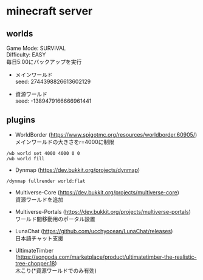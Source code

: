 # minecraft server
## worlds
Game Mode: SURVIVAL  
Difficulty: EASY  
毎日5:00にバックアップを実行

- メインワールド  
seed: 2744398826613602129

- 資源ワールド  
seed: -1389479166666961441

## plugins
- WorldBorder (https://www.spigotmc.org/resources/worldborder.60905/)  
メインワールドの大きさをr=4000に制限
```
/wb world set 4000 4000 0 0
/wb world fill
```

- Dynmap (https://dev.bukkit.org/projects/dynmap)
```
/dynmap fullrender world:flat
```

- Multiverse-Core (https://dev.bukkit.org/projects/multiverse-core)  
資源ワールドを追加

- Multiverse-Portals (https://dev.bukkit.org/projects/multiverse-portals)  
ワールド間移動用のポータル設置

- LunaChat (https://github.com/ucchyocean/LunaChat/releases)  
日本語チャット支援

- UltimateTimber (https://songoda.com/marketplace/product/ultimatetimber-the-realistic-tree-chopper.18)  
木こり(*資源ワールドでのみ有効)
